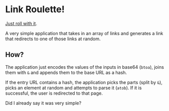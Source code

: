# Link Roulette!

[Just roll with it](https://paturages.github.io/link-roulette/).

A very simple application that takes in an array of links and generates a link that redirects to one of those links at random.

## How?

The application just encodes the values of the inputs in base64 (`btoa`), joins them with `&` and appends them to the base URL as a hash.

If the entry URL contains a hash, the application picks the parts (split by `&`), picks an element at random and attempts to parse it (`atob`). If it is successful, the user is redirected to that page.

Did I already say it was very simple?
